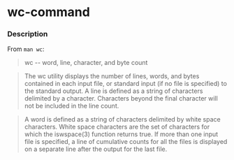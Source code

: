 # wc-command

### Description
From `man wc`:

> wc -- word, line, character, and byte count

> The wc utility displays the number of lines, words, and bytes contained in each input file, or standard input (if no file is specified) to the standard output. A line is defined as a string of characters delimited by a <newline> character. Characters beyond the final <newline> character will not be included in the line count.

> A word is defined as a string of characters delimited by white space characters. White space characters are the set of characters for which the iswspace(3) function returns true. If more than one input file is specified, a line of cumulative counts for all the files is displayed on a separate line after the output for the last file.